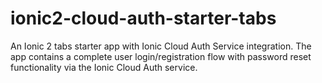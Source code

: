 # ionic2-cloud-auth-starter-tabs
An Ionic 2 tabs starter app with Ionic Cloud Auth Service integration. The app contains a complete user login/registration flow with password reset functionality via the Ionic Cloud Auth service.
